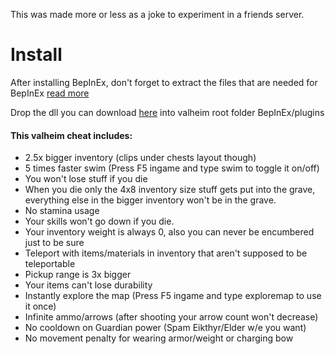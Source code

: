 This was made more or less as a joke to experiment in a friends server.

# Install

After installing BepInEx, don't forget to extract the files that are needed for BepInEx [read more](https://github.com/NeighTools/UnityDoorstop/issues/10)

Drop the dll you can download [here](/releases/tag/v0.0.1) into valheim root folder BepInEx/plugins



#### This valheim cheat includes:
- 2.5x bigger inventory (clips under chests layout though)
- 5 times faster swim (Press F5 ingame and type swim to toggle it on/off)
- You won't lose stuff if you die
- When you die only the 4x8 inventory size stuff gets put into the grave, everything else in the bigger inventory won't be in the grave.
- No stamina usage
- Your skills won't go down if you die.
- Your inventory weight is always 0, also you can never be encumbered just to be sure
- Teleport with items/materials in inventory that aren't supposed to be teleportable
- Pickup range is 3x bigger
- Your items can't lose durability
- Instantly explore the map (Press F5 ingame and type exploremap to use it once)
- Infinite ammo/arrows (after shooting your arrow count won't decrease)
- No cooldown on Guardian power (Spam Eikthyr/Elder w/e you want)
- No movement penalty for wearing armor/weight or charging bow
